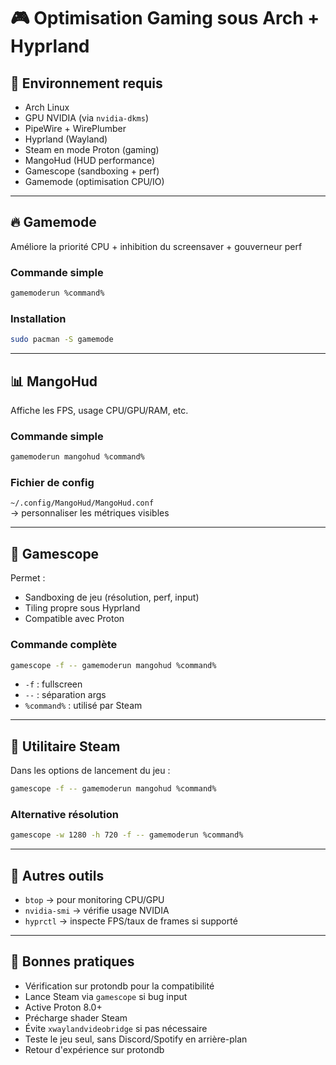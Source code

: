 # 🎮 Optimisation Gaming sous Arch + Hyprland

## 🧱 Environnement requis

- Arch Linux
- GPU NVIDIA (via `nvidia-dkms`)
- PipeWire + WirePlumber
- Hyprland (Wayland)
- Steam en mode Proton (gaming)
- MangoHud (HUD performance)
- Gamescope (sandboxing + perf)
- Gamemode (optimisation CPU/IO)

---

## 🔥 Gamemode

Améliore la priorité CPU + inhibition du screensaver + gouverneur perf

### Commande simple

```bash
gamemoderun %command%
```

### Installation

```bash
sudo pacman -S gamemode
```

---

## 📊 MangoHud

Affiche les FPS, usage CPU/GPU/RAM, etc.

### Commande simple

```bash
gamemoderun mangohud %command%
```

### Fichier de config

`~/.config/MangoHud/MangoHud.conf`  
→ personnaliser les métriques visibles

---

## 🧱 Gamescope

Permet :

- Sandboxing de jeu (résolution, perf, input)
- Tiling propre sous Hyprland
- Compatible avec Proton

### Commande complète

```bash
gamescope -f -- gamemoderun mangohud %command%
```

- `-f` : fullscreen
- `--` : séparation args
- `%command%` : utilisé par Steam

---

## 🧪 Utilitaire Steam

Dans les options de lancement du jeu :

```bash
gamescope -f -- gamemoderun mangohud %command%
```

### Alternative résolution

```bash
gamescope -w 1280 -h 720 -f -- gamemoderun %command%
```

---

## 🚀 Autres outils

- `btop` → pour monitoring CPU/GPU
- `nvidia-smi` → vérifie usage NVIDIA
- `hyprctl` → inspecte FPS/taux de frames si supporté

---

## 🧠 Bonnes pratiques

- Vérification sur protondb pour la compatibilité
- Lance Steam via `gamescope` si bug input
- Active Proton 8.0+
- Précharge shader Steam
- Évite `xwaylandvideobridge` si pas nécessaire
- Teste le jeu seul, sans Discord/Spotify en arrière-plan
- Retour d'expérience sur protondb
